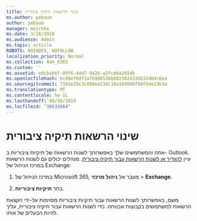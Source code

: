 ```yaml
---
title: שינוי הרשאות תיקיה ציבורית
ms.author: pebaum
author: pebaum
manager: mnirkhe
ms.date: 3/26/2018
ms.audience: Admin
ms.topic: article
ROBOTS: NOINDEX, NOFOLLOW
localization_priority: Normal
ms.collection: Adm_O365
ms.custom: ''
ms.assetid: edcbab6f-09f6-44d7-9426-a2fcdda265db
ms.openlocfilehash: bc08ef6df1afb98653bb682302433d532d64c6ea
ms.sourcegitcommit: 7101e29c3c890ee23dc10a10d608f90f4de13b3a
ms.translationtype: MT
ms.contentlocale: he-IL
ms.lasthandoff: 08/26/2019
ms.locfileid: "36631664"
---
```

# <a name="changing-public-folder-permissions"></a>שינוי הרשאות תיקיה ציבורית

אתה והמשתמשים שלך באפשרותך לשנות הרשאות של תיקיות ציבוריות ב- Outlook. עיין [להגדיר או לשנות הרשאות עבור תיקיה ציבורית](https://support.office.com/article/set-or-change-permissions-for-a-public-folder-b2e0440c-7873-48ec-9ff2-b1a20b723005). מנהלים יכולים גם לשנות הרשאות במרכז הניהול של Exchange:
  
1.  במרכז הניהול של Microsoft 365, מעבר אל **ניהול מרכזי** \> **Exchange**.
    
2. בחר **תיקיות ציבוריות**.
    
משם, באפשרותך לשנות הרשאות עבור תיקיות ציבוריות מסוימות על-ידי הקצאת הרשאות למשתמשים בקבוצות אבטחה. כדי לשנות הרשאות עבור תיקיה ציבורית, עליך להיות הבעלים של אותו.
  


